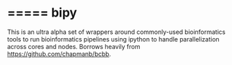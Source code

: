 =====
bipy
=====
This is an ultra alpha set of wrappers around commonly-used bioinformatics tools to
run bioinformatics pipelines using ipython to handle parallelization across
cores and nodes. Borrows heavily from https://github.com/chapmanb/bcbb.

